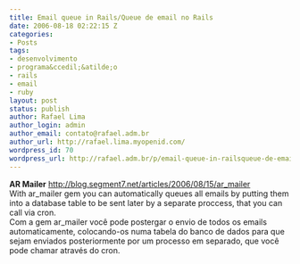```yaml
---
title: Email queue in Rails/Queue de email no Rails
date: 2006-08-18 02:22:15 Z
categories:
- Posts
tags:
- desenvolvimento
- programa&ccedil;&atilde;o
- rails
- email
- ruby
layout: post
status: publish
author: Rafael Lima
author_login: admin
author_email: contato@rafael.adm.br
author_url: http://rafael.lima.myopenid.com/
wordpress_id: 70
wordpress_url: http://rafael.adm.br/p/email-queue-in-railsqueue-de-email-no-rails/
---
```


<strong>AR Mailer</strong>
<a href="http://blog.segment7.net/articles/2006/08/15/ar_mailer">http://blog.segment7.net/articles/2006/08/15/ar_mailer</a>
<br />
With ar_mailer gem you can automatically queues all emails by putting them into a database table to be sent later by a separate proccess, that you can call via cron.
<br />
Com a gem ar_mailer voc&ecirc; pode postergar o envio de todos os emails automaticamente, colocando-os numa tabela do banco de dados para que sejam enviados posteriormente por um processo em separado, que voc&ecirc; pode chamar atrav&eacute;s do cron.
